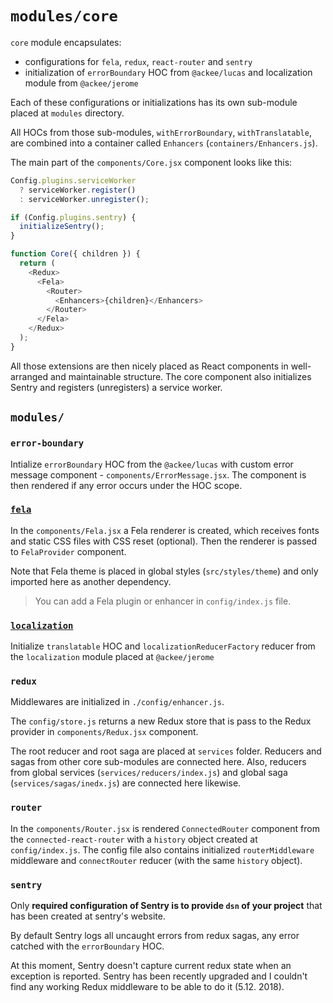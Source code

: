 # `modules/core`

`core` module encapsulates:

- configurations for `fela`, `redux`, `react-router` and `sentry`
- initialization of `errorBoundary` HOC from `@ackee/lucas` and localization module from `@ackee/jerome`

Each of these configurations or initializations has its own sub-module placed at `modules` directory.

All HOCs from those sub-modules, `withErrorBoundary`, `withTranslatable`, are combined into a container called `Enhancers` (`containers/Enhancers.js`).

The main part of the `components/Core.jsx` component looks like this:

```js
Config.plugins.serviceWorker
  ? serviceWorker.register()
  : serviceWorker.unregister();

if (Config.plugins.sentry) {
  initializeSentry();
}

function Core({ children }) {
  return (
    <Redux>
      <Fela>
        <Router>
          <Enhancers>{children}</Enhancers>
        </Router>
      </Fela>
    </Redux>
  );
}
```

All those extensions are then nicely placed as React components in well-arranged and maintainable structure.
The core component also initializes Sentry and registers (unregisters) a service worker.

## `modules/`

### `error-boundary`

Intialize `errorBoundary` HOC from the `@ackee/lucas` with custom error message component - `components/ErrorMessage.jsx`. The component is then rendered if any error occurs under the HOC scope.

### [`fela`](http://fela.js.org/)

In the `components/Fela.jsx` a Fela renderer is created,
which receives fonts and static CSS files with CSS reset (optional). Then the renderer is passed to `FelaProvider` component.

Note that Fela theme is placed in global styles (`src/styles/theme`) and only imported here as another dependency.

> You can add a Fela plugin or enhancer in `config/index.js` file.

### [`localization`](https://github.com/AckeeCZ/Foolkit/tree/master/src/modules/localization)

Initialize `translatable` HOC and `localizationReducerFactory` reducer from the `localization` module placed at `@ackee/jerome`

### `redux`

Middlewares are initialized in `./config/enhancer.js`.

The `config/store.js` returns a new Redux store that is pass to the Redux provider in `components/Redux.jsx` component.

The root reducer and root saga are placed at `services` folder. Reducers and sagas from other core sub-modules are connected here. Also, reducers from global services (`services/reducers/index.js`) and global saga (`services/sagas/inedx.js`) are connected here likewise.

### `router`

In the `components/Router.jsx` is rendered `ConnectedRouter` component from the `connected-react-router` with a `history` object created at `config/index.js`. The config file also contains initialized `routerMiddleware` middleware and `connectRouter` reducer (with the same `history` object).

### `sentry`

Only **required configuration of Sentry is to provide `dsn` of your project** that has been created at sentry's website.

By default Sentry logs all uncaught errors from redux sagas, any error catched with the `errorBoundary` HOC.

At this moment, Sentry doesn't capture current redux state when an exception is reported. Sentry has been recently upgraded and I couldn't find any working Redux middleware to be able to do it (5.12. 2018).
